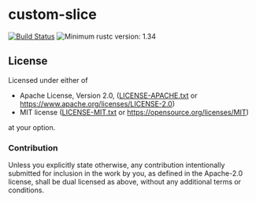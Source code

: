 # custom-slice

[![Build Status](https://travis-ci.org/lo48576/custom-slice.svg?branch=develop)](https://travis-ci.org/lo48576/custom-slice)
![Minimum rustc version: 1.34](https://img.shields.io/badge/rustc-1.34+-lightgray.svg)


## License

Licensed under either of

* Apache License, Version 2.0, ([LICENSE-APACHE.txt](LICENSE-APACHE.txt) or
  <https://www.apache.org/licenses/LICENSE-2.0>)
* MIT license ([LICENSE-MIT.txt](LICENSE-MIT.txt) or
  <https://opensource.org/licenses/MIT>)

at your option.

### Contribution

Unless you explicitly state otherwise, any contribution intentionally submitted
for inclusion in the work by you, as defined in the Apache-2.0 license, shall be
dual licensed as above, without any additional terms or conditions.

